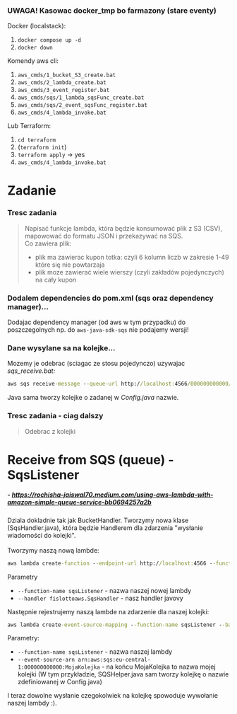 ### UWAGA! Kasowac docker_tmp bo farmazony (stare eventy)

Docker (localstack):
1. `docker compose up -d`
2. `docker down`

Komendy aws cli:
1. `aws_cmds/1_bucket_S3_create.bat`
2. `aws_cmds/2_lambda_create.bat`
3. `aws_cmds/3_event_register.bat`
4. `aws_cmds/sqs/1_lambda_sqsFunc_create.bat`
5. `aws_cmds/sqs/2_event_sqsFunc_register.bat`
6. `aws_cmds/4_lambda_invoke.bat`

Lub Terraform:
1. `cd terraform`
2. (`terraform init`)
3. `terraform apply` -> yes
4. `aws_cmds/4_lambda_invoke.bat`


# Zadanie
### Tresc zadania
> Napisać funkcje lambda, która będzie konsumować plik z S3 (CSV), mapowować do formatu JSON i przekazywać na SQS.<br/>
> Co zawiera plik:<br/>
> - plik ma zawierac kupon totka: czyli 6 kolumn liczb w zakresie 1-49 które się nie powtarzaja<br/>
> - plik moze zawierać wiele wierszy (czyli zakładów pojedynczych) na cały kupon<br/>

### Dodalem dependencies do pom.xml (sqs oraz dependency manager)...
Dodajac dependency manager (od aws w tym przypadku) do poszczegolnych np. do `aws-java-sdk-sqs` nie podajemy wersji! 

### Dane wysylane sa na kolejke...
Mozemy je odebrac (sciagac ze stosu pojedynczo) uzywajac *sqs_receive.bat:*
```bat
aws sqs receive-message --queue-url http://localhost:4566/000000000000/MojaKolejka --endpoint-url=http://localhost:4566 --region eu-central-1
```
Java sama tworzy kolejke o zadanej w *Config.java* nazwie.

### Tresc zadania - ciag dalszy
> Odebrac z kolejki

# Receive from SQS (queue) - SqsListener
##### - https://rochisha-jaiswal70.medium.com/using-aws-lambda-with-amazon-simple-queue-service-bb0694257a2b
Dziala dokladnie tak jak BucketHandler. Tworzymy nowa klase (SqsHandler.java), która będzie Handlerem dla zdarzenia "wysłanie wiadomości do kolejki".<br/>
<br/>
Tworzymy naszą nową lambde:

```bat
aws lambda create-function --endpoint-url http://localhost:4566 --function-name sqsListener --runtime java11 --handler fislottoaws.SqsHandler --region eu-central-1 --zip-file fileb://..\target\java-basic-1.0-SNAPSHOT-lambda_deployment_package_assembly.zip --role arn:aws:iam::12345:role/ignoreme
```

Parametry
- `--function-name sqsListener` - nazwa naszej nowej lambdy
- `--handler fislottoaws.SqsHandler` - nasz handler javovy

Następnie rejestrujemy naszą lambde na zdarzenie dla naszej kolejki:
```bat
aws lambda create-event-source-mapping --function-name sqsListener --batch-size 5 --maximum-batching-window-in-seconds 60  --event-source-arn arn:aws:sqs:eu-central-1:000000000000:MojaKolejka --endpoint-url http://localhost:4566
```

Parametry:
- `--function-name sqsListener` - nazwa naszej lambdy
- `--event-source-arn arn:aws:sqs:eu-central-1:000000000000:MojaKolejka` - na końcu MojaKolejka to nazwa mojej kolejki (W tym przykładzie, SQSHelper.java sam tworzy kolejkę o nazwie zdefiniowanej w Config.java)

I teraz dowolne wysłanie czegokolwiek na kolejkę spowoduje wywołanie naszej lambdy :).


